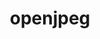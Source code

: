 ---
title: "openjpeg"
layout: cache
categories: [package, v2025.07.0]
meta: {"compilers": ["gcc@7.5.0"], "num_specs": 1, "num_specs_by_stack": {"build_systems": 1, "root": 1}, "oss": ["ubuntu18.04"], "platforms": ["linux"], "stacks": ["build_systems", "root"], "targets": ["x86_64_v3"], "versions": ["2.5.2"]}
spec_details: [{"compiler": "gcc@7.5.0", "hash": "mbbo6kahk5qfqjgvhbzmsg43dumcgtdx", "os": "ubuntu18.04", "platform": "linux", "size": "-", "stacks": ["build_systems", "root"], "target": "x86_64_v3", "variants": ["build_system=cmake", "build_type=Release", "~codec", "generator=make", "~ipo"], "versions": ["2.5.2"]}]
---